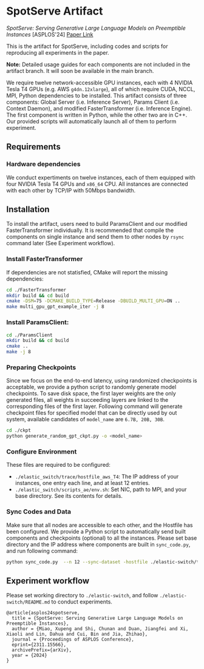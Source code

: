 # SpotServe Artifact
*SpotServe: Serving Generative Large Language Models on Preemptible Instances* [ASPLOS'24] [Paper Link](https://arxiv.org/abs/2311.15566)

This is the artifact for SpotServe, including codes and scripts for reproducing all experiments in the paper. 

**Note:** Detailed usage guides for each components are not included in the artifact branch. It will soon be available in the main branch.

We require twelve network-accessible GPU instances, each with 4 NVIDIA Tesla T4 GPUs (e.g. AWS `g4dn.12xlarge`), all of which require CUDA, NCCL, MPI, Python dependencies to be installed.
This artifact consists of three components: Global Server (i.e. Inference Server), Params Client (i.e. Context Daemon), and modified FasterTransformer (i.e. Inference Engine). The first component is written in Python, while the other two are in C++. Our provided scripts will automatically launch all of them to perform experiment.

## Requirements

### Hardware dependencies
We conduct expertiments on twelve instances, each of them equipped with four NVIDIA Tesla T4 GPUs and `x86_64` CPU. All instances are connected with each other by TCP/IP with 50Mbps bandwidth.

## Installation

To install the artifact, users need to build ParamsClient and our modified FasterTransformer individually. It is recommended that compile the components on single instance and send them to other nodes by `rsync` command later (See Experiment workflow). 

### Install FasterTransformer
If dependencies are not statisfied, CMake will report the missing dependencies:
```sh
cd ./FasterTransformer
mkdir build && cd build
cmake -DSM=75 -DCMAKE_BUILD_TYPE=Release -DBUILD_MULTI_GPU=ON ..
make multi_gpu_gpt_example_iter -j 8
```

### Install ParamsClient:
```sh
cd ./ParamsClient
mkdir build && cd build
cmake ..
make -j 8
```

### Preparing Checkpoints
Since we focus on the end-to-end latency, using randomized checkpoints is acceptable, we provide a python script to randomly generate model checkpoints. To save disk space, the first layer weights are the only generated files, all weights in succeeding layers are linked to the corresponding files of the first layer. Following command will generate checkpoint files for specified model that can be directly used by out system, available candidates of `model_name` are `6.7B, 20B, 30B`.
```sh
cd ./ckpt
python generate_random_gpt_ckpt.py -o <model_name>
```

### Configure Environment
These files are required to be configured:
* `./elastic_switch/trace/hostfile_aws_T4`: The IP address of your instances, one entry each line, and at least 12 entries.
* `./elastic_switch/scripts_ae/env.sh`: Set NIC, path to MPI, and your base directory. See its contents for details.

### Sync Codes and Data
Make sure that all nodes are accessible to each other, and the Hostfile has been configured. We provide a Python script to automatically send built components and checkpoints (optional) to all the instances. Please set base directory and the IP address where components are built in `sync_code.py`, and run following command:
```sh
python sync_code.py  --n 12 --sync-dataset -hostfile ./elastic-switch/trace/hostnameT4
```

## Experiment workflow
Please set working directory to `./elastic-switch`, and follow `./elastic-switch/README.md` to conduct experiments.

```
@article{asplos24spotserve,
  title = {SpotServe: Serving Generative Large Language Models on Preemptible Instances},
  author = {Miao, Xupeng and Shi, Chunan and Duan, Jiangfei and Xi, Xiaoli and Lin, Dahua and Cui, Bin and Jia, Zhihao},
  journal = {Proceedings of ASPLOS Conference},
  eprint={2311.15566},
  archivePrefix={arXiv},
  year = {2024}
}
```
